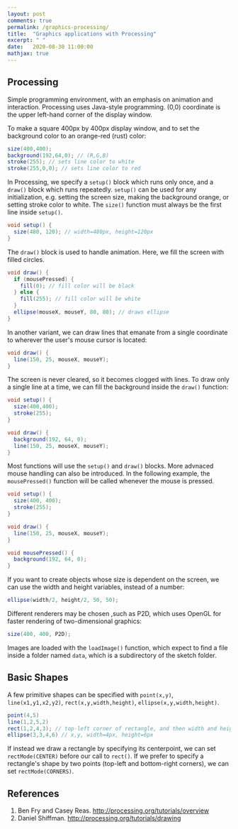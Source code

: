 ```yaml
---
layout: post
comments: true
permalink: /graphics-processing/
title:  "Graphics applications with Processing"
excerpt: " "
date:   2020-08-30 11:00:00
mathjax: true
---
```


## Processing
Simple programming environment, with an emphasis on animation and interaction. Processing uses Java-style programming.
(0,0) coordinate is the upper left-hand corner of the display window.

To make a square 400px by 400px display window, and to set the background color to an orange-red (rust) color:

```java
size(400,400);
background(192,64,0); // (R,G,B)
stroke(255); // sets line color to white
stroke(255,0,0); // sets line color to red
```

In Processing, we specify a `setup()` block which runs only once, and a `draw()` block which runs repeatedly. `setup()` can be used for any initialization, e.g. setting the screen size, making the background orange, or setting stroke color to white. The `size()` function must always be the first line inside `setup()`. 
```java
void setup() {
  size(480, 120); // width=480px, height=120px
}
```
The `draw()` block is used to handle animation. Here, we fill the screen with filled circles.
```java
void draw() {
  if (mousePressed) {
    fill(0); // fill color will be black
  } else {
    fill(255); // fill color will be white
  }
  ellipse(mouseX, mouseY, 80, 80); // draws ellipse
}
```

In another variant, we can draw lines that emanate from a single coordinate to wherever the user's mouse cursor is located:
```java
void draw() {
  line(150, 25, mouseX, mouseY);
}
```
The screen is never cleared, so it becomes clogged with lines. To draw only a single line at a time, we can fill the background inside the `draw()` function:
```java
void setup() {
  size(400,400);
  stroke(255);
}

void draw() {
  background(192, 64, 0);
  line(150, 25, mouseX, mouseY);
}
```
Most functions will use the `setup()` and `draw()` blocks. More advnaced mouse handling can also be introduced. In the following example, the `mousePressed()` function will be called whenever the mouse is pressed.
```java
void setup() {
  size(400, 400);
  stroke(255);
}

void draw() {
  line(150, 25, mouseX, mouseY);
}

void mousePressed() {
  background(192, 64, 0);
}
```

If you want to create objects whose size is dependent on the screen, we can use the width and height variables, instead of a number:
```java
ellipse(width/2, height/2, 50, 50);
```
Different renderers may be chosen ,such as P2D, which uses OpenGL for faster rendering of two-dimensional graphics:
```java
size(400, 400, P2D);
```
Images are loaded with the `loadImage()` function, which expect to find a file inside a folder named `data`, which is a subdirectory of the sketch folder.

## Basic Shapes
A few primitive shapes can be specified with `point(x,y)`, `line(x1,y1,x2,y2)`, `rect(x,y,width,height)`, `ellipse(x,y,width,height)`.
```java
point(4,5)
line(1,2,5,2)
rect(1,2,4,3); // top-left corner of rectangle, and then width and height
ellipse(3,3,4,6) // x,y, width=4px, height=6px
```
If instead we draw a rectangle by specifying its centerpoint, we can set `rectMode(CENTER)` before our call to `rect()`. If we prefer to specify a rectangle's shape by two points (top-left and bottom-right corners), we can set `rectMode(CORNERS)`.

## References
1. Ben Fry and Casey Reas. http://processing.org/tutorials/overview
2. Daniel Shiffman. http://processing.org/tutorials/drawing
